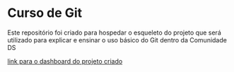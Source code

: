 # Curso de Git
Este repositório foi criado para hospedar o esqueleto do projeto que será utilizado para explicar e ensinar o uso básico do Git dentro da Comunidade DS

[link para o dashboard do projeto criado](https://mcb-git.streamlit.app/)
